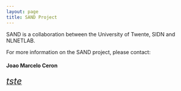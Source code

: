 ```yaml
---
layout: page
title: SAND Project
---
```


SAND is a collaboration between the University of Twente, SIDN and
NLNETLAB.

For more information on the SAND project, please contact:

<h4> Joao Marcelo Ceron </h4>
<i class="fa fa-globe" style="font-size:24px"></i><a href="http://www.botlog.org/ceron/>Website</a>


[<i class="fa fa-globe" style="font-size:24px">tste</i>](https://doi.org/10.1145/3131365.3131366)



